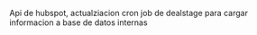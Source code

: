 Api de hubspot, actualziacion cron job de dealstage para cargar informacion a base de datos internas